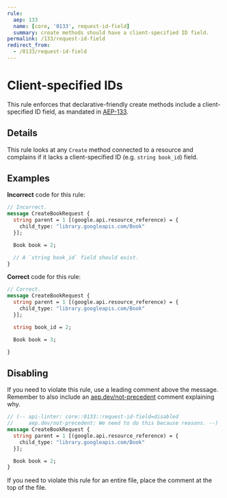```yaml
---
rule:
  aep: 133
  name: [core, '0133', request-id-field]
  summary: create methods should have a client-specified ID field.
permalink: /133/request-id-field
redirect_from:
  - /0133/request-id-field
---
```


# Client-specified IDs

This rule enforces that declarative-friendly create methods include a
client-specified ID field, as mandated in [AEP-133][].

## Details

This rule looks at any `Create` method connected to a resource and complains if
it lacks a client-specified ID (e.g. `string book_id`) field.

## Examples

**Incorrect** code for this rule:

```proto
// Incorrect.
message CreateBookRequest {
  string parent = 1 [(google.api.resource_reference) = {
    child_type: "library.googleapis.com/Book"
  }];

  Book book = 2;

  // A `string book_id` field should exist.
}
```

**Correct** code for this rule:

```proto
// Correct.
message CreateBookRequest {
  string parent = 1 [(google.api.resource_reference) = {
    child_type: "library.googleapis.com/Book"
  }];

  string book_id = 2;

  Book book = 3;

}
```

## Disabling

If you need to violate this rule, use a leading comment above the message.
Remember to also include an [aep.dev/not-precedent][] comment explaining why.

```proto
// (-- api-linter: core::0133::request-id-field=disabled
//     aep.dev/not-precedent: We need to do this because reasons. --)
message CreateBookRequest {
  string parent = 1 [(google.api.resource_reference) = {
    child_type: "library.googleapis.com/Book"
  }];

  Book book = 2;
}
```

If you need to violate this rule for an entire file, place the comment at the
top of the file.

[aep-133]: https://aep.dev/133
[aep.dev/not-precedent]: https://aep.dev/not-precedent